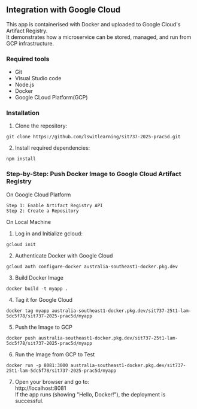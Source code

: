 ## Integration with Google Cloud
This app is containerised with Docker and uploaded to Google Cloud's Artifact Registry.  
It demonstrates how a microservice can be stored, managed, and run from GCP infrastructure.

### Required tools
- Git
- Visual Studio code
- Node.js
- Docker
- Google CLoud Platform(GCP)

### Installation
1. Clone the repository:
```
git clone https://github.com/lswitlearning/sit737-2025-prac5d.git
```

2. Install required dependencies:
```
npm install
```

### Step-by-Step: Push Docker Image to Google Cloud Artifact Registry

On Google Cloud Platform
```
Step 1: Enable Artifact Registry API
Step 2: Create a Repository
```

On Local Machine

1. Log in and Initialize gcloud: 
```
gcloud init
```
2. Authenticate Docker with Google Cloud
```
gcloud auth configure-docker australia-southeast1-docker.pkg.dev
```
3. Build Docker Image
```
docker build -t myapp .
```

4. Tag it for Google Cloud
```
docker tag myapp australia-southeast1-docker.pkg.dev/sit737-25t1-lam-5dc5f78/sit737-2025-prac5d/myapp
```

5. Push the Image to GCP
```
docker push australia-southeast1-docker.pkg.dev/sit737-25t1-lam-5dc5f78/sit737-2025-prac5d/myapp
```
6. Run the Image from GCP to Test
```
docker run -p 8081:3000 australia-southeast1-docker.pkg.dev/sit737-25t1-lam-5dc5f78/sit737-2025-prac5d/myapp
```
7. Open your browser and go to:  
http://localhost:8081  
If the app runs (showing "Hello, Docker!"), the deployment is successful.